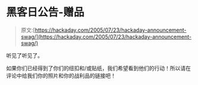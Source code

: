 # 黑客日公告-赠品

> 原文:[https://hackaday.com/2005/07/23/hackaday-announcement-swag/](https://hackaday.com/2005/07/23/hackaday-announcement-swag/)

听见了听见了。

如果你们已经得到了你们的纽扣和/或贴纸，我们希望看到他们的行动！所以请在评论中给我们你的照片和你的战利品的链接吧！
